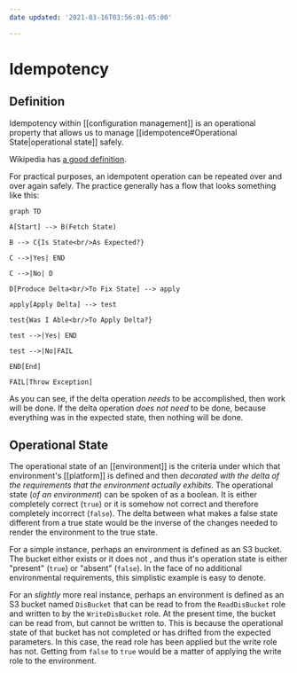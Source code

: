 ```yaml
---
date updated: '2021-03-16T03:56:01-05:00'

---
```


# Idempotency

## Definition
Idempotency within [[configuration management]] is an operational property that allows us to manage [[idempotence#Operational State|operational state]] safely.

Wikipedia has [a good definition](https://en.wikipedia.org/wiki/Idempotence).

For practical purposes, an idempotent operation can be repeated over and over again safely.  The practice generally has a flow that looks something like this:

```mermaid
graph TD

A[Start] --> B(Fetch State)

B --> C{Is State<br/>As Expected?}

C -->|Yes| END

C -->|No| D

D[Produce Delta<br/>To Fix State] --> apply

apply[Apply Delta] --> test

test{Was I Able<br/>To Apply Delta?}

test -->|Yes| END

test -->|No|FAIL

END[End]

FAIL[Throw Exception]
```

As you can see, if the delta operation _needs_ to be accomplished, then work will be done.  If the delta operation _does not need_ to be done, because everything was in the expected state, then nothing will be done.

## Operational State
The operational state of an [[environment]] is the criteria under which that environment's [[platform]] is defined and then _decorated with the delta of the requirements that the environment actually exhibits_.  The operational state (_of an environment_) can be spoken of as a boolean.  It is either completely correct (`true`) or it is somehow not correct and therefore completely incorrect (`false`).  The delta between what makes a false state different from a true state would be the inverse of the changes needed to render the environment to the true state.

For a simple instance,  perhaps an environment is defined as an S3 bucket.  The bucket either exists or it does not , and thus it's operation state is either "present" (`true`) or "absent" (`false`).  In the face of no additional environmental requirements, this simplistic example is easy to denote.

For an _slightly_ more real instance, perhaps an environment is defined as an S3 bucket named `DisBucket` that can be read to from the `ReadDisBucket` role and written to by the `WriteDisBucket` role.  At the present time, the bucket can be read from, but cannot be written to.  This is because the operational state of that bucket has not completed or has drifted from the expected parameters.  In this case, the read role has been applied but the write role has not. Getting from `false` to `true` would be a matter of applying the write role to the environment.
